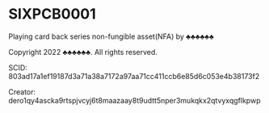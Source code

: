 # SIXPCB0001
Playing card back series non-fungible asset(NFA) by ♣♣♣♣♣♣

Copyright 2022 ♣♣♣♣♣♣. All rights reserved.

SCID: 803ad17a1ef19187d3a71a38a7172a97aa71cc411ccb6e85d6c053e4b38173f2

Creator: dero1qy4ascka9rtspjvcyj6t8maazaay8t9udtt5nper3mukqkx2qtvyxqgflkpwp
